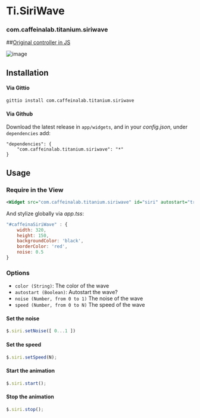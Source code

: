 # Ti.SiriWave

### com.caffeinalab.titanium.siriwave

##[Original controller in JS](https://github.com/CaffeinaLab/SiriWaveJS)

![image](http://f.cl.ly/items/2q0I101D2t0p0W1Y0215/SWave.gif)


## Installation

#### Via Gittio

```
gittio install com.caffeinalab.titanium.siriwave
```

#### Via Github

Download the latest release in `app/widgets`, and in your *config.json*, under `dependencies` add:

```
"dependencies": {
    "com.caffeinalab.titanium.siriwave": "*"
}
```

## Usage

### Require in the View

```xml
<Widget src="com.caffeinalab.titanium.siriwave" id="siri" autostart="true" noise="1" color="#fff" [options] />
```

And stylize globally via *app.tss*:

```javascript
"#caffeinaSiriWave" : {
	width: 320,
	height: 150,
	backgroundColor: 'black',
	borderColor: 'red',
	noise: 0.5
}
```

### Options

* `color (String)`: The color of the wave
* `autostart (Boolean)`: Autostart the wave?
* `noise (Number, from 0 to 1)` The noise of the wave
* `speed (Number, from 0 to N)` The speed of the wave

#### Set the noise

```javascript
$.siri.setNoise([ 0...1 ])
```

#### Set the speed

```javascript
$.siri.setSpeed(N);
```

#### Start the animation

```javascript
$.siri.start();
```

#### Stop the animation

```javascript
$.siri.stop();
```
